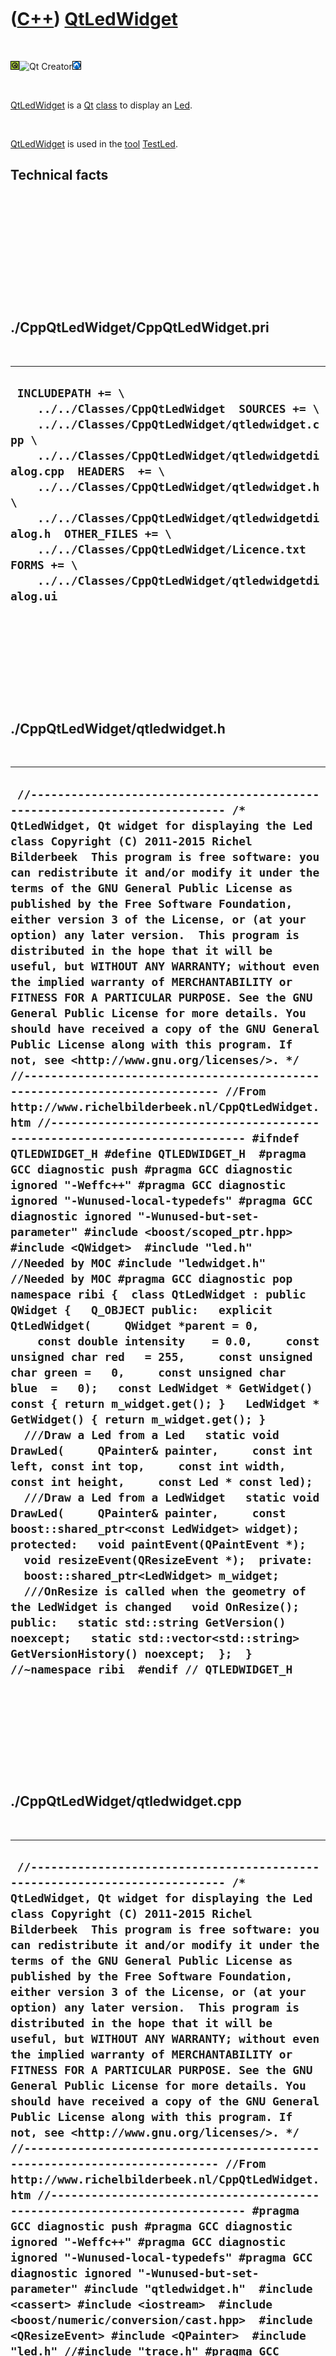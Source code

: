 



 

 

 

 

 

([C++](Cpp.htm)) [QtLedWidget](CppQtLedWidget.htm)
==================================================

 

![Qt](PicQt.png)![Qt
Creator](PicQtCreator.png)![Lubuntu](PicLubuntu.png)

 

[QtLedWidget](CppQtLedWidget.htm) is a [Qt](CppQt.htm)
[class](CppClass.htm) to display an [Led](CppLed.htm).

 

[QtLedWidget](CppQtLedWidget.htm) is used in the [tool](Tools.htm)
[TestLed](ToolTestLed.htm).

Technical facts
---------------

 

 

 

 

 

 

./CppQtLedWidget/CppQtLedWidget.pri
-----------------------------------

 

  ------------------------------------------------------------------------------------------------------------------------------------------------------------------------------------------------------------------------------------------------------------------------------------------------------------------------------------------------------------------------------------------------------------------------------------
  ` INCLUDEPATH += \     ../../Classes/CppQtLedWidget  SOURCES += \     ../../Classes/CppQtLedWidget/qtledwidget.cpp \     ../../Classes/CppQtLedWidget/qtledwidgetdialog.cpp  HEADERS  += \     ../../Classes/CppQtLedWidget/qtledwidget.h \     ../../Classes/CppQtLedWidget/qtledwidgetdialog.h  OTHER_FILES += \     ../../Classes/CppQtLedWidget/Licence.txt  FORMS += \     ../../Classes/CppQtLedWidget/qtledwidgetdialog.ui`
  ------------------------------------------------------------------------------------------------------------------------------------------------------------------------------------------------------------------------------------------------------------------------------------------------------------------------------------------------------------------------------------------------------------------------------------

 

 

 

 

 

./CppQtLedWidget/qtledwidget.h
------------------------------

 

  ---------------------------------------------------------------------------------------------------------------------------------------------------------------------------------------------------------------------------------------------------------------------------------------------------------------------------------------------------------------------------------------------------------------------------------------------------------------------------------------------------------------------------------------------------------------------------------------------------------------------------------------------------------------------------------------------------------------------------------------------------------------------------------------------------------------------------------------------------------------------------------------------------------------------------------------------------------------------------------------------------------------------------------------------------------------------------------------------------------------------------------------------------------------------------------------------------------------------------------------------------------------------------------------------------------------------------------------------------------------------------------------------------------------------------------------------------------------------------------------------------------------------------------------------------------------------------------------------------------------------------------------------------------------------------------------------------------------------------------------------------------------------------------------------------------------------------------------------------------------------------------------------------------------------------------------------------------------------------------------------------------------------------------------------------------------------------------------------------------------------------------------------------------------------------------------------------------------------------------------------------------------------------------------------------------------------------------------------------------------------------------------------------------------------------------------------------------------------------------------------------------------------------------------------------------------------------------------
  ` //--------------------------------------------------------------------------- /* QtLedWidget, Qt widget for displaying the Led class Copyright (C) 2011-2015 Richel Bilderbeek  This program is free software: you can redistribute it and/or modify it under the terms of the GNU General Public License as published by the Free Software Foundation, either version 3 of the License, or (at your option) any later version.  This program is distributed in the hope that it will be useful, but WITHOUT ANY WARRANTY; without even the implied warranty of MERCHANTABILITY or FITNESS FOR A PARTICULAR PURPOSE. See the GNU General Public License for more details. You should have received a copy of the GNU General Public License along with this program. If not, see <http://www.gnu.org/licenses/>. */ //--------------------------------------------------------------------------- //From http://www.richelbilderbeek.nl/CppQtLedWidget.htm //--------------------------------------------------------------------------- #ifndef QTLEDWIDGET_H #define QTLEDWIDGET_H  #pragma GCC diagnostic push #pragma GCC diagnostic ignored "-Weffc++" #pragma GCC diagnostic ignored "-Wunused-local-typedefs" #pragma GCC diagnostic ignored "-Wunused-but-set-parameter" #include <boost/scoped_ptr.hpp>  #include <QWidget>  #include "led.h"       //Needed by MOC #include "ledwidget.h" //Needed by MOC #pragma GCC diagnostic pop  namespace ribi {  class QtLedWidget : public QWidget {   Q_OBJECT public:   explicit QtLedWidget(     QWidget *parent = 0,     const double intensity    = 0.0,     const unsigned char red   = 255,     const unsigned char green =   0,     const unsigned char blue  =   0);   const LedWidget * GetWidget() const { return m_widget.get(); }   LedWidget * GetWidget() { return m_widget.get(); }    ///Draw a Led from a Led   static void DrawLed(     QPainter& painter,     const int left, const int top,     const int width, const int height,     const Led * const led);    ///Draw a Led from a LedWidget   static void DrawLed(     QPainter& painter,     const boost::shared_ptr<const LedWidget> widget);   protected:   void paintEvent(QPaintEvent *);   void resizeEvent(QResizeEvent *);  private:   boost::shared_ptr<LedWidget> m_widget;    ///OnResize is called when the geometry of the LedWidget is changed   void OnResize();  public:   static std::string GetVersion() noexcept;   static std::vector<std::string> GetVersionHistory() noexcept;  };  } //~namespace ribi  #endif // QTLEDWIDGET_H`
  ---------------------------------------------------------------------------------------------------------------------------------------------------------------------------------------------------------------------------------------------------------------------------------------------------------------------------------------------------------------------------------------------------------------------------------------------------------------------------------------------------------------------------------------------------------------------------------------------------------------------------------------------------------------------------------------------------------------------------------------------------------------------------------------------------------------------------------------------------------------------------------------------------------------------------------------------------------------------------------------------------------------------------------------------------------------------------------------------------------------------------------------------------------------------------------------------------------------------------------------------------------------------------------------------------------------------------------------------------------------------------------------------------------------------------------------------------------------------------------------------------------------------------------------------------------------------------------------------------------------------------------------------------------------------------------------------------------------------------------------------------------------------------------------------------------------------------------------------------------------------------------------------------------------------------------------------------------------------------------------------------------------------------------------------------------------------------------------------------------------------------------------------------------------------------------------------------------------------------------------------------------------------------------------------------------------------------------------------------------------------------------------------------------------------------------------------------------------------------------------------------------------------------------------------------------------------------------------

 

 

 

 

 

./CppQtLedWidget/qtledwidget.cpp
--------------------------------

 

  -----------------------------------------------------------------------------------------------------------------------------------------------------------------------------------------------------------------------------------------------------------------------------------------------------------------------------------------------------------------------------------------------------------------------------------------------------------------------------------------------------------------------------------------------------------------------------------------------------------------------------------------------------------------------------------------------------------------------------------------------------------------------------------------------------------------------------------------------------------------------------------------------------------------------------------------------------------------------------------------------------------------------------------------------------------------------------------------------------------------------------------------------------------------------------------------------------------------------------------------------------------------------------------------------------------------------------------------------------------------------------------------------------------------------------------------------------------------------------------------------------------------------------------------------------------------------------------------------------------------------------------------------------------------------------------------------------------------------------------------------------------------------------------------------------------------------------------------------------------------------------------------------------------------------------------------------------------------------------------------------------------------------------------------------------------------------------------------------------------------------------------------------------------------------------------------------------------------------------------------------------------------------------------------------------------------------------------------------------------------------------------------------------------------------------------------------------------------------------------------------------------------------------------------------------------------------------------------------------------------------------------------------------------------------------------------------------------------------------------------------------------------------------------------------------------------------------------------------------------------------------------------------------------------------------------------------------------------------------------------------------------------------------------------------------------------------------------------------------------------------------------------------------------------------------------------------------------------------------------------------------------------------------------------------------------------------------------------------------------------------------------------------------------------------------------------------------------------------------------------------------------------------------------------------------------------------------------------------------------------------------------------------------------------------------------------------------------------------------------------------------------------------------------------------------------------------------------------------------------------------------------------------------------------------------------------------------------------------------------------------------------------------------------------------------------------------------------------------------------------------------------------------------------------------------------------------------------------------------------------------------------------------------------------------------------------------------------------------------------------------------------------------------------------------------------------------------------------------------------------------------------------------------------------------------------------------------------------------------------------------------------------------------------------------------------------------------------------------------------------------------------------------------------------------------------------------------------------------------------------------------------------------------------------------------------------------------------------------------------------------------------------------------------------------------------------------------------------------------------------------------------------------------------------------------------------------------------------------------------------------------------------------------------------------------------------------------------------------------------------------------------------------------------------------------------------------------------------------------------------------------------------------------------------------------------------------------------------------------------------------------------------------------------------------------------------------------------------------------------------------------------------------------------------------------------------------------------------------------------------------------------------------------------------------------------------------------------------------------------------------------------------------------------------------------------------------------------------------------------------------------------------------------------------------------------------------------------------------------------------------------------------------------------------------------------------------------------------------------------------------------------------------------------------------------------------------------------------------------------------------------------------------------------------------------------------------------------------------------------------------------------------------------------------------------------------------------------------------------------------------------------------------------------------------------------------------------------------------------------------------------------------------------------------------------------------------------------------------------------------------------------------------------------------------------------------------------------------------------------------------------------------------------------------------------------------------------------------------------------------------------------------------------------------------------------------------------------------------------------------------------------------------------------------------------------------------------------------------------------------------------------------------------------------------------------------------------------------------------------------------------------------------------------------------------------------------------------------------------------------------------------
  ` //--------------------------------------------------------------------------- /* QtLedWidget, Qt widget for displaying the Led class Copyright (C) 2011-2015 Richel Bilderbeek  This program is free software: you can redistribute it and/or modify it under the terms of the GNU General Public License as published by the Free Software Foundation, either version 3 of the License, or (at your option) any later version.  This program is distributed in the hope that it will be useful, but WITHOUT ANY WARRANTY; without even the implied warranty of MERCHANTABILITY or FITNESS FOR A PARTICULAR PURPOSE. See the GNU General Public License for more details. You should have received a copy of the GNU General Public License along with this program. If not, see <http://www.gnu.org/licenses/>. */ //--------------------------------------------------------------------------- //From http://www.richelbilderbeek.nl/CppQtLedWidget.htm //--------------------------------------------------------------------------- #pragma GCC diagnostic push #pragma GCC diagnostic ignored "-Weffc++" #pragma GCC diagnostic ignored "-Wunused-local-typedefs" #pragma GCC diagnostic ignored "-Wunused-but-set-parameter" #include "qtledwidget.h"  #include <cassert> #include <iostream>  #include <boost/numeric/conversion/cast.hpp>  #include <QResizeEvent> #include <QPainter>  #include "led.h" //#include "trace.h" #pragma GCC diagnostic pop  ribi::QtLedWidget::QtLedWidget(   QWidget *parent,   const double intensity,   const unsigned char red,   const unsigned char green,   const unsigned char blue)   : QWidget(parent),     m_widget(new LedWidget(intensity,red,green,blue)) {   assert(m_widget);   m_widget->GetLed()->m_signal_color_changed.connect(     boost::bind(       &ribi::QtLedWidget::repaint,       this));    m_widget->GetLed()->m_signal_intensity_changed.connect(     boost::bind(       &ribi::QtLedWidget::repaint,       this));    m_widget->m_signal_geometry_changed.connect(     boost::bind(       &ribi::QtLedWidget::OnResize,       this));    GetWidget()->SetGeometry(0,0,100,100);   GetWidget()->GetLed()->SetColor(255,124,0);   GetWidget()->GetLed()->SetIntensity(0.99); }  ///Draw a Led from a Led void ribi::QtLedWidget::DrawLed(     QPainter& painter,     const int left, const int top,     const int width, const int height,     const Led * const led) {   assert(width  > 0);   assert(height > 0);   const int red   = boost::numeric_cast<int>(led->GetRed());   const int green = boost::numeric_cast<int>(led->GetGreen());   const int blue  = boost::numeric_cast<int>(led->GetBlue());   const double intensity = led->GetIntensity();   //Fraction red/green/blue   const double fR = static_cast<double>(red  ) / 255.0;   const double fG = static_cast<double>(green) / 255.0;   const double fB = static_cast<double>(blue ) / 255.0;    {     //Draw circle and major surface     const double maxBrightness = 0.66 * 255.0;     const double minBrightness = 0.25 * maxBrightness;     const int r = static_cast<int>(       minBrightness + (fR * intensity * (maxBrightness - minBrightness) ) );     const int g = static_cast<int>(       minBrightness + (fG * intensity * (maxBrightness - minBrightness) ) );     const int b = static_cast<int>(       minBrightness + (fB * intensity * (maxBrightness - minBrightness) ) );     assert( r >= 0 ); assert( r < 256);     assert( g >= 0 ); assert( g < 256);     assert( b >= 0 ); assert( b < 256);     const int pen_width = 1 + (std::min(width,height) / 25);     assert(pen_width > 0);     {       QPen pen = painter.pen();       pen.setWidth(pen_width);       pen.setColor(QColor(0,0,0));       painter.setPen(pen);     }     painter.setBrush(QBrush(QColor(r,g,b)));     painter.drawEllipse(       left + pen_width,       top + pen_width,       width  - (4 * pen_width),       height - (4 * pen_width)     );   }   {     //Draw topleft smaller lighter surface     const double maxBrightness = 1.00 * 255.0;     const double minBrightness = 0.25 * maxBrightness;     const int r = static_cast<int>(       minBrightness + (fR * intensity * (maxBrightness - minBrightness) ) );     const int g = static_cast<int>(       minBrightness + (fG * intensity * (maxBrightness - minBrightness) ) );     const int b = static_cast<int>(       minBrightness + (fB * intensity * (maxBrightness - minBrightness) ) );     assert( r >= 0 ); assert( r < 256);     assert( g >= 0 ); assert( g < 256);     assert( b >= 0 ); assert( b < 256);     const int x = left + (width  / 2) - (0.707 * static_cast<double>(width ) * 0.5);     const int y = top  + (height / 2) - (0.707 * static_cast<double>(height) * 0.5);     const int w = (0.707 * static_cast<double>(width ) * 0.5);     const int h = (0.707 * static_cast<double>(height) * 0.5);     {       QPen pen = painter.pen();       pen.setWidth(1);       pen.setColor(QColor(r,g,b));       painter.setPen(pen);     }     painter.setBrush(QBrush(QColor(r,g,b)));     painter.drawEllipse(x,y,w,h);   }   {     //Draw bottomright smaller darker surface     const double maxBrightness = 0.33 * 255.0;     const double minBrightness = 0.25 * maxBrightness;     const int r = static_cast<int>(       minBrightness + (fR * intensity * (maxBrightness - minBrightness) ) );     const int g = static_cast<int>(       minBrightness + (fG * intensity * (maxBrightness - minBrightness) ) );     const int b = static_cast<int>(       minBrightness + (fB * intensity * (maxBrightness - minBrightness) ) );     assert( r >= 0 ); assert( r < 256);     assert( g >= 0 ); assert( g < 256);     assert( b >= 0 ); assert( b < 256);     const int x = left + (width  / 2) - 1;     const int y = top  + (height / 2) - 1;     const int w = (0.707 * static_cast<double>(width ) * 0.5);     const int h = (0.707 * static_cast<double>(height) * 0.5);      {       QPen pen = painter.pen();       pen.setWidth(1);       pen.setColor(QColor(r,g,b));       painter.setPen(pen);     }     painter.setBrush(QBrush(QColor(r,g,b)));     painter.drawEllipse(x,y,w,h);   } }  void ribi::QtLedWidget::DrawLed(   QPainter& painter,   const boost::shared_ptr<const LedWidget> widget) {   DrawLed(     painter,     widget->GetLeft(),     widget->GetTop(),     widget->GetWidth(),     widget->GetHeight(),     widget->GetLed()   ); }  std::string ribi::QtLedWidget::GetVersion() noexcept {   return "1.5"; }  std::vector<std::string> ribi::QtLedWidget::GetVersionHistory() noexcept {   return {     "2011-04-10: Version 1.0: initial version",     "2011-04-11: Version 1.1: added About information",     "2011-09-08: Version 1.2: removed redundant signals",     "2012-07-07: Version 1.3: added resizeEvent",     "2012-08-26: Version 1.4: fixed bug in resizeEvent",     "2014-03-28: Version 1.5: replaced custom Rect class by Boost.Geometry"   }; }  void ribi::QtLedWidget::OnResize() {   this->setGeometry(     this->GetWidget()->GetLeft(),     this->GetWidget()->GetTop(),     this->GetWidget()->GetWidth(),     this->GetWidget()->GetHeight()   );   this->repaint(); }  void ribi::QtLedWidget::paintEvent(QPaintEvent *) {   QPainter p(this);   DrawLed(p,m_widget); }  void ribi::QtLedWidget::resizeEvent(QResizeEvent * ) {   m_widget->SetGeometry(     x(), //geometry().left(),     y(), //geometry().top(),     width(), //geometry().width(),     height() //geometry().height()   );    //  0, //x(), //geometry().left(),   //  0, //y(), //geometry().top(),   //  width(), //geometry().width(),   //  height() //geometry().height() }`
  -----------------------------------------------------------------------------------------------------------------------------------------------------------------------------------------------------------------------------------------------------------------------------------------------------------------------------------------------------------------------------------------------------------------------------------------------------------------------------------------------------------------------------------------------------------------------------------------------------------------------------------------------------------------------------------------------------------------------------------------------------------------------------------------------------------------------------------------------------------------------------------------------------------------------------------------------------------------------------------------------------------------------------------------------------------------------------------------------------------------------------------------------------------------------------------------------------------------------------------------------------------------------------------------------------------------------------------------------------------------------------------------------------------------------------------------------------------------------------------------------------------------------------------------------------------------------------------------------------------------------------------------------------------------------------------------------------------------------------------------------------------------------------------------------------------------------------------------------------------------------------------------------------------------------------------------------------------------------------------------------------------------------------------------------------------------------------------------------------------------------------------------------------------------------------------------------------------------------------------------------------------------------------------------------------------------------------------------------------------------------------------------------------------------------------------------------------------------------------------------------------------------------------------------------------------------------------------------------------------------------------------------------------------------------------------------------------------------------------------------------------------------------------------------------------------------------------------------------------------------------------------------------------------------------------------------------------------------------------------------------------------------------------------------------------------------------------------------------------------------------------------------------------------------------------------------------------------------------------------------------------------------------------------------------------------------------------------------------------------------------------------------------------------------------------------------------------------------------------------------------------------------------------------------------------------------------------------------------------------------------------------------------------------------------------------------------------------------------------------------------------------------------------------------------------------------------------------------------------------------------------------------------------------------------------------------------------------------------------------------------------------------------------------------------------------------------------------------------------------------------------------------------------------------------------------------------------------------------------------------------------------------------------------------------------------------------------------------------------------------------------------------------------------------------------------------------------------------------------------------------------------------------------------------------------------------------------------------------------------------------------------------------------------------------------------------------------------------------------------------------------------------------------------------------------------------------------------------------------------------------------------------------------------------------------------------------------------------------------------------------------------------------------------------------------------------------------------------------------------------------------------------------------------------------------------------------------------------------------------------------------------------------------------------------------------------------------------------------------------------------------------------------------------------------------------------------------------------------------------------------------------------------------------------------------------------------------------------------------------------------------------------------------------------------------------------------------------------------------------------------------------------------------------------------------------------------------------------------------------------------------------------------------------------------------------------------------------------------------------------------------------------------------------------------------------------------------------------------------------------------------------------------------------------------------------------------------------------------------------------------------------------------------------------------------------------------------------------------------------------------------------------------------------------------------------------------------------------------------------------------------------------------------------------------------------------------------------------------------------------------------------------------------------------------------------------------------------------------------------------------------------------------------------------------------------------------------------------------------------------------------------------------------------------------------------------------------------------------------------------------------------------------------------------------------------------------------------------------------------------------------------------------------------------------------------------------------------------------------------------------------------------------------------------------------------------------------------------------------------------------------------------------------------------------------------------------------------------------------------------------------------------------------------------------------------------------------------------------------------------------------------------------------------------------------------------------------------------------------------------------------------

 

 

 

 

 

./CppQtLedWidget/qtledwidgetdialog.h
------------------------------------

 

  ----------------------------------------------------------------------------------------------------------------------------------------------------------------------------------------------------------------------------------------------------------------------------------------------------------------------------------------------------------------------------------------------------------------------------------------------------------------------------------------------------------------------------------------------------------------------------------------------------------------------------------------------------------------------------------------------------------------------------------------------------------------------------------------------------------------------------------------------------------------------------------------------------------------------------------------------------------------------------------------------------------------------------------------------------------------------------------------------------------------------------------------------------------------------------------------------------------------------------------------------------------------------------------------------------------------------------------------------------------------------------------------------------------------------------------------------------------------------------------------------------------------------------------------------------------------------------------------------------------------------------------------------------------------------------------------------------------------------------------------------------------------------------------------------------------------------------------------------------------------------------------------------------------------------------------------------------------------------------------------------------------------------------------------------------------------------------------------------------------------------------------
  ` //--------------------------------------------------------------------------- /* QtLedWidget, Qt widget for displaying the Led class Copyright (C) 2011-2015 Richel Bilderbeek  This program is free software: you can redistribute it and/or modify it under the terms of the GNU General Public License as published by the Free Software Foundation, either version 3 of the License, or (at your option) any later version.  This program is distributed in the hope that it will be useful, but WITHOUT ANY WARRANTY; without even the implied warranty of MERCHANTABILITY or FITNESS FOR A PARTICULAR PURPOSE. See the GNU General Public License for more details. You should have received a copy of the GNU General Public License along with this program. If not, see <http://www.gnu.org/licenses/>. */ //--------------------------------------------------------------------------- //From http://www.richelbilderbeek.nl/CppQtLedWidget.htm //--------------------------------------------------------------------------- #ifndef QTLEDDIALOG_H #define QTLEDDIALOG_H  #include <string> #include <vector>  #pragma GCC diagnostic push #pragma GCC diagnostic ignored "-Weffc++" #pragma GCC diagnostic ignored "-Wunused-local-typedefs" #pragma GCC diagnostic ignored "-Wunused-but-set-parameter" #include <boost/shared_ptr.hpp> #include "qthideandshowdialog.h" #pragma GCC diagnostic pop  namespace Ui {   class QtLedWidgetDialog; }  namespace ribi {  struct LedWidget;  ///Displays an LED as a dialog class QtLedWidgetDialog : public QDialog {   Q_OBJECT  public:   explicit QtLedWidgetDialog(QWidget *parent = 0);   QtLedWidgetDialog(const QtLedWidgetDialog&) = delete;   QtLedWidgetDialog& operator=(const QtLedWidgetDialog&) = delete;   ~QtLedWidgetDialog();    void SetWidget(const boost::shared_ptr<LedWidget>& widget) noexcept;   boost::shared_ptr<LedWidget> GetWidget() const noexcept { return m_widget; }   private:   Ui::QtLedWidgetDialog *ui;    ///The widget to work on   boost::shared_ptr<LedWidget> m_widget; };  } //~namespace ribi  #endif // QTLEDDIALOG_H`
  ----------------------------------------------------------------------------------------------------------------------------------------------------------------------------------------------------------------------------------------------------------------------------------------------------------------------------------------------------------------------------------------------------------------------------------------------------------------------------------------------------------------------------------------------------------------------------------------------------------------------------------------------------------------------------------------------------------------------------------------------------------------------------------------------------------------------------------------------------------------------------------------------------------------------------------------------------------------------------------------------------------------------------------------------------------------------------------------------------------------------------------------------------------------------------------------------------------------------------------------------------------------------------------------------------------------------------------------------------------------------------------------------------------------------------------------------------------------------------------------------------------------------------------------------------------------------------------------------------------------------------------------------------------------------------------------------------------------------------------------------------------------------------------------------------------------------------------------------------------------------------------------------------------------------------------------------------------------------------------------------------------------------------------------------------------------------------------------------------------------------------------

 

 

 

 

 

./CppQtLedWidget/qtledwidgetdialog.cpp
--------------------------------------

 

  --------------------------------------------------------------------------------------------------------------------------------------------------------------------------------------------------------------------------------------------------------------------------------------------------------------------------------------------------------------------------------------------------------------------------------------------------------------------------------------------------------------------------------------------------------------------------------------------------------------------------------------------------------------------------------------------------------------------------------------------------------------------------------------------------------------------------------------------------------------------------------------------------------------------------------------------------------------------------------------------------------------------------------------------------------------------------------------------------------------------------------------------------------------------------------------------------------------------------------------------------------------------------------------------------------------------------------------------------------------------------------------------------------------------------------------------------------------------------------------------------------------------------------------------------------------------------------------------------------------------------------------------------------------------------------------------------------------------------------------------------------------------------------------------------------------------------------------------------------------------------------------------------------------------------------------------------------------------------------------------------------------------------------------------------------------------------------------------------------------------------------------------------------------------------------------------------------------------------------------------------------------------------------------------------------------------------------------------------------------------------------------------------------------------------------------------------------------------------------------------------------------------------------------------------------------------------------------------------------------------------------------------------------------------------------------------------------------------------------------------------------------------------------------------------------------------------------------------------------------------------------------------------------------------------------------------------------------------------------------------------------------------------------------------------------------------------------------------------------------------------------------------------------------------------------------------------------------------------------------------------------------------------------------------------------------------------------------------------------------------------------------------------------------------------------------------------------------------------------------------------------------------------------------------------------------------------------------------------------------------------------------------------------------------------------------------------------------------------------------------------------------------------------------------------------------------------------------------------------------------------------------------------------------------------------------------------------------------------------------------------------------------------------------------------------------------------------------------------------------------------------------------------------------------------------------------------------------------------------------------------------------------------------------------------------------------------------------------------------------------------------------------------------------------------------------------------------------------------------------------------------------------------------------------------------------------------------------------------------------------------------------------------------------------------------------------------------------------------------------------------------------------------------------------------------------------------------------------------------------------------------------------------------------------------------------------------------------------------------------------------------------------------------------------------------------------------------------------------------------------------------------------------------------------------------------------------------------------------------------------------------------------------------------------------------------------------------------------------------------------------------------------------------------------------------------------------------------------------------------------------------------------------------------------------------------------------------------------------------------------------------------------------------------------------------------------------------------------------------------------------------------------------------------------------------------------------------------------------------------------------------------------------------------------------------------------------------------------------------------------------------------------------------------------------------------------------------------------------------------------------------------------------------------------------------------------------------------------------------------------------------------------------------------------------------------------------------------------------------------------------------------------------------------------------------------------------------------------------------------------------------------------------------------------------------------------------------------------------------------------------------------------------------------------------------------------------------------------------------------------------------------------------------------
  ` //--------------------------------------------------------------------------- /* QtLedWidget, Qt widget for displaying the Led class Copyright (C) 2011-2015 Richel Bilderbeek  This program is free software: you can redistribute it and/or modify it under the terms of the GNU General Public License as published by the Free Software Foundation, either version 3 of the License, or (at your option) any later version.  This program is distributed in the hope that it will be useful, but WITHOUT ANY WARRANTY; without even the implied warranty of MERCHANTABILITY or FITNESS FOR A PARTICULAR PURPOSE. See the GNU General Public License for more details. You should have received a copy of the GNU General Public License along with this program. If not, see <http://www.gnu.org/licenses/>. */ //--------------------------------------------------------------------------- //From http://www.richelbilderbeek.nl/CppQtLedWidget.htm //--------------------------------------------------------------------------- #include "qtledwidgetdialog.h"  #pragma GCC diagnostic push #pragma GCC diagnostic ignored "-Weffc++" #pragma GCC diagnostic ignored "-Wunused-local-typedefs" #pragma GCC diagnostic ignored "-Wunused-but-set-parameter" #include <cassert>  #include "ledwidget.h" #include "ui_qtledwidgetdialog.h" #pragma GCC diagnostic pop  ribi::QtLedWidgetDialog::QtLedWidgetDialog(QWidget *parent) :   QDialog(parent),   ui(new Ui::QtLedWidgetDialog),   m_widget{} {   ui->setupUi(this); }  ribi::QtLedWidgetDialog::~QtLedWidgetDialog() {   delete ui; }  void ribi::QtLedWidgetDialog::SetWidget(const boost::shared_ptr<LedWidget>& /* widget */) noexcept {   /*   const bool verbose{false};    assert(widget);   if (m_widget == widget)   {     return;   }   if (verbose)   {     std::stringstream s;     s << "Setting widget '" << widget->ToStr() << "'\n";   }    const auto competency_after  = widget->GetL   const auto is_complex_after  = widget->GetIsComplex();   const auto is_concrete_after = widget->GetIsConcrete();   const auto is_specific_after = widget->GetIsSpecific();   const auto text_after        = widget->GetText();     bool competency_changed  = true;   bool is_complex_changed  = true;   bool is_concrete_changed = true;   bool is_specific_changed = true;   bool text_changed = true;    if (m_widget)   {     const auto competency_before  = m_widget->GetCompetency();     const auto is_complex_before  = m_widget->GetIsComplex();     const auto is_concrete_before = m_widget->GetIsConcrete();     const auto is_specific_before = m_widget->GetIsSpecific();     const auto text_before        = m_widget->GetText();      competency_changed  = competency_before != competency_after;     is_complex_changed  = is_complex_before != is_complex_after;     is_concrete_changed = is_concrete_before != is_concrete_after;     is_specific_changed = is_specific_before != is_specific_after;     text_changed = text_before != text_after;       if (verbose)     {       if (competency_changed)       {         std::stringstream s;         s           << "Competency will change from "           << Competencies().ToStr(competency_before)           << " to "           << Competencies().ToStr(competency_after)           << '\n'         ;         TRACE(s.str());       }       if (is_complex_changed)       {         std::stringstream s;         s << "IsComplex will change from " << is_complex_before           << " to " << is_complex_after << '\n';         TRACE(s.str());       }       if (is_concrete_changed)       {         std::stringstream s;         s << "IsConcrete will change from " << is_concrete_before           << " to " << is_concrete_after << '\n';         TRACE(s.str());       }       if (is_specific_changed)       {         std::stringstream s;         s << "IsSpecific will change from " << is_specific_before           << " to " << is_specific_after << '\n';         TRACE(s.str());       }       if (text_changed)       {         std::stringstream s;         s << "Text will change from '" << text_before           << "' to '" << text_after << "'\n";         TRACE(s.str());       }     }      //Disconnect m_widget     m_widget->m_signal_competency_changed.disconnect(       boost::bind(&ribi::cmap::QtExampleDialog::OnCompetencyChanged,this,boost::lambda::_1)     );     m_widget->m_signal_is_complex_changed.disconnect(       boost::bind(&ribi::cmap::QtExampleDialog::OnIsComplexChanged,this,boost::lambda::_1)     );     m_widget->m_signal_is_concrete_changed.disconnect(       boost::bind(&ribi::cmap::QtExampleDialog::OnIsConcreteChanged,this,boost::lambda::_1)     );     m_widget->m_signal_is_specific_changed.disconnect(       boost::bind(&ribi::cmap::QtExampleDialog::OnIsSpecificChanged,this,boost::lambda::_1)     );     m_widget->m_signal_text_changed.disconnect(       boost::bind(&ribi::cmap::QtExampleDialog::OnTextChanged,this,boost::lambda::_1)     );   }    //Replace m_widget by the new one   m_widget = widget;     assert(m_widget->GetCompetency() == competency_after );   assert(m_widget->GetIsComplex()  == is_complex_after );   assert(m_widget->GetIsConcrete() == is_concrete_after);   assert(m_widget->GetIsSpecific() == is_specific_after);   assert(m_widget->GetText()       == text_after       );    m_widget->m_signal_competency_changed.connect(     boost::bind(&ribi::cmap::QtExampleDialog::OnCompetencyChanged,this,boost::lambda::_1)   );   m_widget->m_signal_is_complex_changed.connect(     boost::bind(&ribi::cmap::QtExampleDialog::OnIsComplexChanged,this,boost::lambda::_1)   );   m_widget->m_signal_is_concrete_changed.connect(     boost::bind(&ribi::cmap::QtExampleDialog::OnIsConcreteChanged,this,boost::lambda::_1)   );   m_widget->m_signal_is_specific_changed.connect(     boost::bind(&ribi::cmap::QtExampleDialog::OnIsSpecificChanged,this,boost::lambda::_1)   );   m_widget->m_signal_text_changed.connect(     boost::bind(&ribi::cmap::QtExampleDialog::OnTextChanged,this,boost::lambda::_1)   );    //Emit everything that has changed   if (competency_changed)   {     m_widget->m_signal_competency_changed(m_widget.get());   }   if (is_complex_changed)   {     m_widget->m_signal_is_complex_changed(m_widget.get());   }   if (is_concrete_changed)   {     m_widget->m_signal_is_concrete_changed(m_widget.get());   }   if (is_specific_changed)   {     m_widget->m_signal_is_specific_changed(m_widget.get());   }   if (text_changed)   {     m_widget->m_signal_text_changed(m_widget.get());   }   assert( widget ==  m_widget);   assert(*widget == *m_widget);   */ }`
  --------------------------------------------------------------------------------------------------------------------------------------------------------------------------------------------------------------------------------------------------------------------------------------------------------------------------------------------------------------------------------------------------------------------------------------------------------------------------------------------------------------------------------------------------------------------------------------------------------------------------------------------------------------------------------------------------------------------------------------------------------------------------------------------------------------------------------------------------------------------------------------------------------------------------------------------------------------------------------------------------------------------------------------------------------------------------------------------------------------------------------------------------------------------------------------------------------------------------------------------------------------------------------------------------------------------------------------------------------------------------------------------------------------------------------------------------------------------------------------------------------------------------------------------------------------------------------------------------------------------------------------------------------------------------------------------------------------------------------------------------------------------------------------------------------------------------------------------------------------------------------------------------------------------------------------------------------------------------------------------------------------------------------------------------------------------------------------------------------------------------------------------------------------------------------------------------------------------------------------------------------------------------------------------------------------------------------------------------------------------------------------------------------------------------------------------------------------------------------------------------------------------------------------------------------------------------------------------------------------------------------------------------------------------------------------------------------------------------------------------------------------------------------------------------------------------------------------------------------------------------------------------------------------------------------------------------------------------------------------------------------------------------------------------------------------------------------------------------------------------------------------------------------------------------------------------------------------------------------------------------------------------------------------------------------------------------------------------------------------------------------------------------------------------------------------------------------------------------------------------------------------------------------------------------------------------------------------------------------------------------------------------------------------------------------------------------------------------------------------------------------------------------------------------------------------------------------------------------------------------------------------------------------------------------------------------------------------------------------------------------------------------------------------------------------------------------------------------------------------------------------------------------------------------------------------------------------------------------------------------------------------------------------------------------------------------------------------------------------------------------------------------------------------------------------------------------------------------------------------------------------------------------------------------------------------------------------------------------------------------------------------------------------------------------------------------------------------------------------------------------------------------------------------------------------------------------------------------------------------------------------------------------------------------------------------------------------------------------------------------------------------------------------------------------------------------------------------------------------------------------------------------------------------------------------------------------------------------------------------------------------------------------------------------------------------------------------------------------------------------------------------------------------------------------------------------------------------------------------------------------------------------------------------------------------------------------------------------------------------------------------------------------------------------------------------------------------------------------------------------------------------------------------------------------------------------------------------------------------------------------------------------------------------------------------------------------------------------------------------------------------------------------------------------------------------------------------------------------------------------------------------------------------------------------------------------------------------------------------------------------------------------------------------------------------------------------------------------------------------------------------------------------------------------------------------------------------------------------------------------------------------------------------------------------------------------------------------------------------------------------------------------------------------------------------------------------------------------------------------------------------------------------------------

 

 

 

 

 





 




This page has been created by the [tool](Tools.htm)
[CodeToHtml](ToolCodeToHtml.htm)
